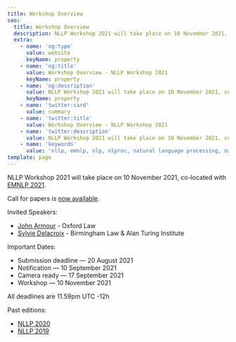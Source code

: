 ```yaml
---
title: Workshop Overview
seo:
  title: Workshop Overview
  description: NLLP Workshop 2021 will take place on 10 November 2021, co-located with EMNLP 2021. The program committee, the speakers and the official program will be updated soon.
  extra:
    - name: 'og:type'
      value: website
      keyName: property
    - name: 'og:title'
      value: Workshop Overview - NLLP Workshop 2021
      keyName: property
    - name: 'og:description'
      value: NLLP Workshop 2021 will take place on 10 November 2021, co-located with EMNLP 2021. The program committee, the speakers and the official program will be updated soon.
      keyName: property
    - name: 'twitter:card'
      value: summary
    - name: 'twitter:title'
      value: Workshop Overview - NLLP Workshop 2021
    - name: 'twitter:description'
      value: NLLP Workshop 2021 will take place on 10 November 2021, co-located with EMNLP 2021. The program committee, the speakers and the official program will be updated soon.
    - name: 'keywords'
      value: 'nllp, emnlp, nlp, nlproc, natural language processing, natural legal language processing, legal text, legal domain language'
template: page
---
```


NLLP Workshop 2021 will take place on 10 November 2021, co-located with [EMNLP 2021](https://2021.emnlp.org/). 

Call for papers is [now available](https://nllpw.org/workshop/call/).

Invited Speakers:
- [John Armour](https://www.law.ox.ac.uk/people/john-armour) - Oxford Law
- [Sylvie Delacroix](https://www.birmingham.ac.uk/staff/profiles/law/delacroix-sylvie.aspx) - Birmingham Law & Alan Turing Institute

Important Dates:
- Submission deadline ― 20 August 2021
- Notification ― 10 September 2021
- Camera ready ― 17 September 2021
- Workshop ― 10 November 2021

All deadlines are 11.59pm UTC -12h

Past editions:
- [NLLP 2020](https://sites.google.com/view/nllp/home)
- [NLLP 2019](https://sites.google.com/view/nllp/nllp-2019)

